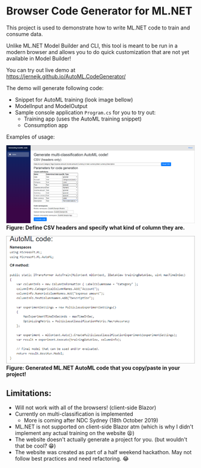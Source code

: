 # Browser Code Generator for ML.NET

This project is used to demonstrate how to write ML.NET code to train and consume data.

Unlike ML.NET Model Builder and CLI, this tool is meant to be run in a modern browser and allows you to do quick customization that are not yet available in Model Builder!

You can try out live demo at https://jernejk.github.io/AutoML.CodeGenerator/

The demo will generate following code:

- Snippet for AutoML training (look image bellow)
- ModelInput and ModelOutput
- Sample console application `Program.cs` for you to try out:
  - Training app (uses the AutoML training snippet)
  - Consumption app

Examples of usage:

![Csv Headers With Column Definitions](assets/csv-headers-with-column-definitions.png)
**Figure: Define CSV headers and specify what kind of column they are.**

![Generated Automl Method Code](assets/generated-automl-method-code.png)
**Figure: Generated ML.NET AutoML code that you copy/paste in your project!**


## Limitations:

- Will not work with all of the browsers! (client-side Blazor)
- Currently on multi-classification is implemented
   - More is coming after NDC Sydney (18th October 2019)
- ML.NET is not supported on client-side Blazor atm (which is why I didn't implement any actual training on the website 😫)
- The website doesn't actually generate a project for you. (but wouldn't that be cool? 😁)
- The website was created as part of a half weekend hackathon. May not follow best practices and need refactoring. 😂
